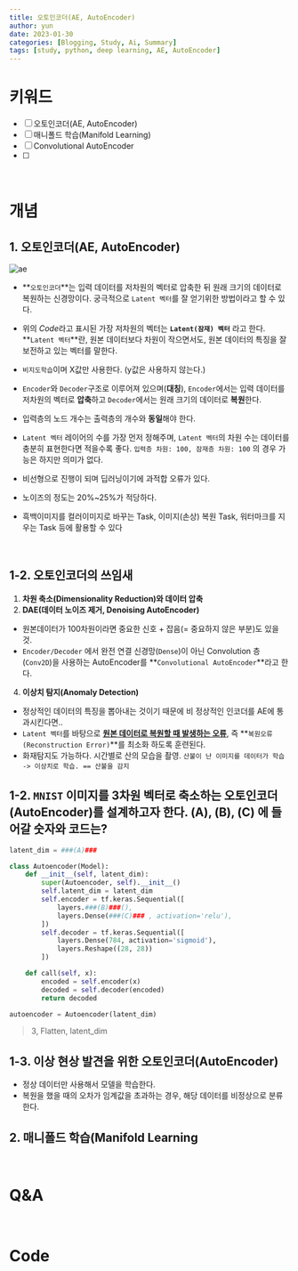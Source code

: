 ```yaml
---
title: 오토인코더(AE, AutoEncoder)
author: yun
date: 2023-01-30
categories: [Blogging, Study, Ai, Summary]
tags: [study, python, deep learning, AE, AutoEncoder]
---
```



# **키워드**
- [ ] 오토인코더(AE, AutoEncoder)
- [ ] 매니폴드 학습(Manifold Learning)
- [ ] Convolutional AutoEncoder
- [ ] 

<br/>

# **개념**
## **1. 오토인코더(AE, AutoEncoder)**
![ae](https://user-images.githubusercontent.com/81222323/215396334-542fb7bc-eb22-456d-baea-41f618924b3b.png)
* **`오토인코더`**는 입력 데이터를 저차원의 벡터로 압축한 뒤 원래 크기의 데이터로 복원하는 신경망이다. 궁극적으로 `Latent 벡터`를 잘 얻기위한 방법이라고 할 수 있다.
* 위의 *Code*라고 표시된 가장 저차원의 벡터는 **`Latent(잠재) 벡터`** 라고 한다. **`Latent 벡터`**란, 원본 데이터보다 차원이 작으면서도, 원본 데이터의 특징을 잘 보전하고 있는 벡터를 말한다.
* `비지도학습`이며 X값만 사용한다. (y값은 사용하지 않는다.)
* `Encoder`와 `Decoder`구조로 이루어져 있으며(**대칭**), `Encoder`에서는 입력 데이터를 저차원의 벡터로 **압축**하고 `Decoder`에서는 원래 크기의 데이터로 **복원**한다.
* 입력층의 노드 개수는 출력층의 개수와 **동일**해야 한다.
* `Latent 벡터` 레이어의 수를 가장 먼저 정해주며, `Latent 벡터`의 차원 수는 데이터를 충분히 표현한다면 적을수록 좋다. `입력층 차원: 100, 잠재층 차원: 100` 의 경우 가능은 하지만 의미가 없다.
* 비선형으로 진행이 되며 딥러닝이기에 과적합 오류가 있다.

* 노이즈의 정도는 20%~25%가 적당하다.
* 흑백이미지를 컬러이미지로 바꾸는 Task, 이미지(손상) 복원 Task, 워터마크를 지우는 Task 등에 활용할 수 있다

<br/>

## **1-2. 오토인코더의 쓰임새**
1. **차원 축소(Dimensionality Reduction)와 데이터 압축**
2. **DAE(데이터 노이즈 제거, Denoising AutoEncoder)** 
  * 원본데이터가 100차원이라면 중요한 신호 + 잡음(= 중요하지 않은 부분)도 있을 것.
  * `Encoder/Decoder` 에서 완전 연결 신경망(`Dense`)이 아닌 Convolution 층(`Conv2D`)을 사용하는 AutoEncoder를 **`Convolutional AutoEncoder`**라고 한다.
4. **이상치 탐지(Anomaly Detection)**
  * 정상적인 데이터의 특징을 뽑아내는 것이기 때문에 비 정상적인 인코더를 AE에 통과시킨다면..
  * `Latent 벡터`를 바탕으로 **<u>원본 데이터로 복원할 때 발생하는 오류</u>**, 즉 **`복원오류(Reconstruction Error)`**를 최소화 하도록 훈련된다.
  * 화재탐지도 가능하다. 시간별로 산의 모습을 촬영. `산불이 난 이미지를 데이터가 학습 -> 이상치로 학습. == 산불을 감지`



## **1-2. `MNIST` 이미지를 3차원 벡터로 축소하는 오토인코더(AutoEncoder)를 설계하고자 한다. (A), (B), (C) 에 들어갈 숫자와 코드는?**
```python
latent_dim = ###(A)###

class Autoencoder(Model):
    def __init__(self, latent_dim):
        super(Autoencoder, self).__init__()
        self.latent_dim = latent_dim   
        self.encoder = tf.keras.Sequential([
            layers.###(B)###(),
            layers.Dense(###(C)### , activation='relu'),
        ])
        self.decoder = tf.keras.Sequential([
            layers.Dense(784, activation='sigmoid'),
            layers.Reshape((28, 28))
        ])

    def call(self, x):
        encoded = self.encoder(x)
        decoded = self.decoder(encoded)
        return decoded

autoencoder = Autoencoder(latent_dim)
```


> 3, Flatten, latent_dim


## **1-3. 이상 현상 발견을 위한 오토인코더(AutoEncoder)**
* 정상 데이터만 사용해서 모델을 학습한다.
* 복원을 했을 때의 오차가 임계값을 초과하는 경우, 해당 데이터를 비정상으로 분류한다.




## **2. 매니폴드 학습(Manifold Learning**

<br/>

# **Q&A**

<br/>

#  **Code**

<br/>
